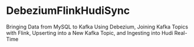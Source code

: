 # DebeziumFlinkHudiSync
Bringing Data from MySQL to Kafka Using Debezium, Joining Kafka Topics with Flink, Upserting into a New Kafka Topic, and Ingesting into Hudi Real-Time
